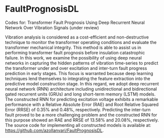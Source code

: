 # FaultPrognosisDL

Codes for: Transformer Fault Prognosis Using Deep Recurrent Neural Network Over Vibration Signals (under review)

Vibration analysis is considered as a cost-efficient and non-destructive technique to monitor the transformer operating conditions and evaluate the transformer mechanical integrity. This method is able to assist us in performing transformer fault prognosis before insulation catastrophic failure. In this work, we examine the possibility of using deep neural networks in capturing the hidden patterns of vibration time-series to predict the transformer under and over excitation and inter-turn fault progress prediction in early stages. This focus is warranted because deep learning techniques lend themselves to integrating the feature extraction into the predictive model construction stage. In this regard, we adopt deep recurrent neural network (RNN) architecture including unidirectional and bidirectional gated recurrent units (GRUs) and long short-term memory (LSTM) models. The constructed RNN for predicting excitation voltage exhibits a remarkable performance with a Relative Absolute Error (RAE) and Root Relative Squared Error (RRSE) of 0.35% and 0.48%, respectively. Predicting the inter-turn fault proved to be a more challenging problem and the constructed RNN for this purpose showed an RAE and RRSE of 13.58% and 20.08%, respectively. The source code for implementing all constructed models is available at: https://github.com/azollanvari/FaultPrognosisDL.
